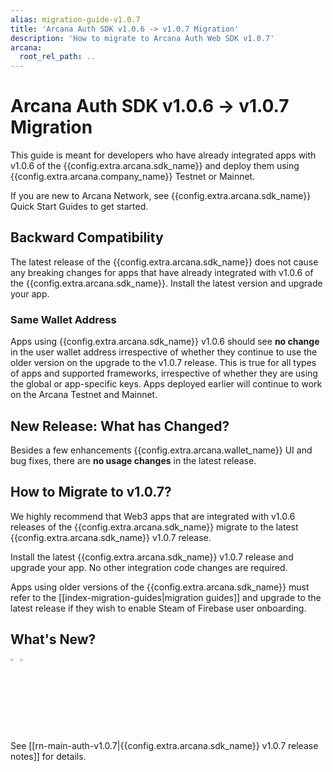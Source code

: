 ```yaml
---
alias: migration-guide-v1.0.7
title: 'Arcana Auth SDK v1.0.6 -> v1.0.7 Migration'
description: 'How to migrate to Arcana Auth Web SDK v1.0.7'
arcana:
  root_rel_path: ..
---
```


# Arcana Auth SDK v1.0.6 -> v1.0.7 Migration

This guide is meant for developers who have already integrated apps with v1.0.6 of the {{config.extra.arcana.sdk_name}} and deploy them using {{config.extra.arcana.company_name}} Testnet or Mainnet.

If you are new to Arcana Network, see {{config.extra.arcana.sdk_name}} Quick Start Guides to get started.

## Backward Compatibility

The latest release of the {{config.extra.arcana.sdk_name}} does not cause any breaking changes for apps that have already integrated with v1.0.6 of the {{config.extra.arcana.sdk_name}}. Install the latest version and upgrade your app.

### Same Wallet Address

Apps using {{config.extra.arcana.sdk_name}} v1.0.6 should see **no change** in the user wallet address irrespective of whether they continue to use the older version on the upgrade to the v1.0.7 release. This is true for all types of apps and supported frameworks, irrespective of whether they are using the global or app-specific keys. Apps deployed earlier will continue to work on the Arcana Testnet and Mainnet. 

## New Release: What has Changed?

Besides a few enhancements {{config.extra.arcana.wallet_name}} UI and bug fixes, there are **no usage changes** in the latest release.

## How to Migrate to v1.0.7?

We highly recommend that Web3 apps that are integrated with v1.0.6 releases of the {{config.extra.arcana.sdk_name}} migrate to the latest {{config.extra.arcana.sdk_name}} v1.0.7 release.

Install the latest {{config.extra.arcana.sdk_name}} v1.0.7 release and upgrade your app. No other integration code changes are required.

Apps using older versions of the {{config.extra.arcana.sdk_name}} must refer to the [[index-migration-guides|migration guides]] and upgrade to the latest release if they wish to enable Steam of Firebase user onboarding.

## What's New?

<img src="{{config.extra.arcana.img_dir}}/icon_new_light.{{config.extra.arcana.img_png}}#only-light" alt="New icon" width="3%" /><img src="{{config.extra.arcana.img_dir}}/icon_new_dark.{{config.extra.arcana.img_png}}#only-dark" alt="New icon" width="3%" />

See [[rn-main-auth-v1.0.7|{{config.extra.arcana.sdk_name}} v1.0.7 release notes]] for details.
